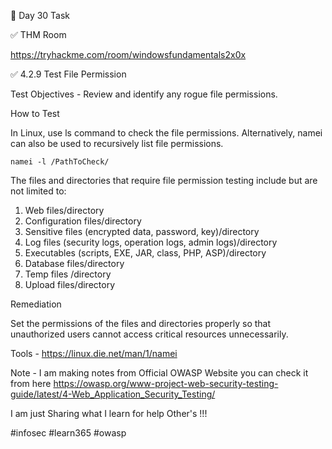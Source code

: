 🎯 Day 30 Task


✅ THM Room


https://tryhackme.com/room/windowsfundamentals2x0x


✅ 4.2.9 Test File Permission


Test Objectives - Review and identify any rogue file permissions.

How to Test

In Linux, use ls command to check the file permissions. Alternatively, namei can also be used to recursively list file permissions.

```
namei -l /PathToCheck/
```

The files and directories that require file permission testing include but are not limited to:

1. Web files/directory
2. Configuration files/directory
3. Sensitive files (encrypted data, password, key)/directory
4. Log files (security logs, operation logs, admin logs)/directory
5. Executables (scripts, EXE, JAR, class, PHP, ASP)/directory
6. Database files/directory
7. Temp files /directory
8. Upload files/directory


Remediation

Set the permissions of the files and directories properly so that unauthorized users cannot access critical resources unnecessarily.

Tools - https://linux.die.net/man/1/namei


Note - I am making notes from Official OWASP Website you can check it from here
https://owasp.org/www-project-web-security-testing-guide/latest/4-Web_Application_Security_Testing/ 

I am just Sharing what I learn for help Other's !!!

#infosec #learn365 #owasp 

